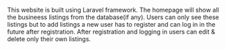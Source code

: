 This website is built using Laravel framework. The homepage will show all the busineess listings from the database(if any). Users can only see these listings but to add listings a new user has to register and can log in in the future after registration.
After registration and logging in users can edit & delete only their own listings. 
